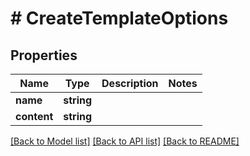 # # CreateTemplateOptions

## Properties

Name | Type | Description | Notes
------------ | ------------- | ------------- | -------------
**name** | **string** |  | 
**content** | **string** |  | 

[[Back to Model list]](../../README#documentation-for-models) [[Back to API list]](../../README#documentation-for-api-endpoints) [[Back to README]](../../README)


